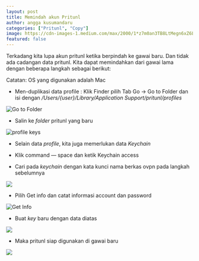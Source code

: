 ```yaml
---
layout: post
title: Memindah akun Pritunl
author: angga kusumandaru
categories: ["Pritunl", "Copy"]
image: https://cdn-images-1.medium.com/max/2000/1*z7m0an3TB8LtMegn6xZ6LA.png
featured: false
---
```


Terkadang kita lupa akun pritunl ketika berpindah ke gawai baru. Dan tidak ada cadangan data pritunl. Kita dapat memindahkan dari gawai lama dengan beberapa langkah sebagai berikut:

Catatan: OS yang digunakan adalah Mac

* Men-duplikasi data profile : Klik Finder pilih Tab Go -> Go to Folder dan isi dengan */Users/{user}/Library/Application Support/pritunl/profiles*

![Go to Folder](https://cdn-images-1.medium.com/max/2000/1*GOpn90sdMT60DF9h_hXU9Q.png)

* Salin ke *folder* pritunl yang baru

![profile keys](https://cdn-images-1.medium.com/max/2000/1*YsLtT41CEbIm_ISa1bNGRw.png)

* Selain data *profile*, kita juga memerlukan data *Keychain*

* Klik command — space dan ketik Keychain access

* Cari pada *keychain* dengan kata kunci nama berkas ovpn pada langkah sebelumnya

![](https://cdn-images-1.medium.com/max/3500/1*wQKenpmTrbjHT7IxnMSkxQ.png)

* Pilih Get info dan catat informasi account dan password

![Get Info](https://cdn-images-1.medium.com/max/2192/1*8Qomxv5ldadJHPN9hFormw.png)

* Buat *key* baru dengan data diatas

![](https://cdn-images-1.medium.com/max/2000/1*gyyhQmR9slxvGHe9tfTEtQ.png)

* Maka pritunl siap digunakan di gawai baru

![](https://cdn-images-1.medium.com/max/2000/1*z7m0an3TB8LtMegn6xZ6LA.png)
